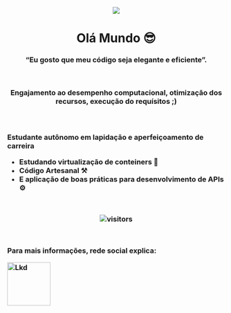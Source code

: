 <p align="center">
  <img src="https://c.tenor.com/LDuF2jVabwoAAAAC/banner-welcome.gif">
</p>

<h1 align="center"> Olá Mundo 😎</h1>

<h3 align="center"> “Eu gosto que meu código seja elegante e eficiente”. </h3>
<br>
<h3 align="center"> Engajamento ao desempenho computacional, otimização dos recursos, execução do requísitos ;)  <h3>

<br> <br>
Estudante autônomo em lapidação e aperfeiçoamento de carreira
 * Estudando virtualização de conteiners 🐳
 * Código Artesanal ⚒️
 * E aplicação de boas práticas para desenvolvimento de APIs ⚙️

<BR>

<p align="center">
    <img align="center" alt="visitors" src="https://profile-counter.glitch.me/Mr-Sena/count.svg" />
</p>

<BR>

Para mais informações, rede social explica: 

<a href="https://www.linkedin.com/in/jo%C3%A3o-pedro-sena-64a3b11a0/"><img src="https://logospng.org/download/linkedin/logo-linkedin-1536.png" alt="Lkd" width="100" height="100"/></a>
